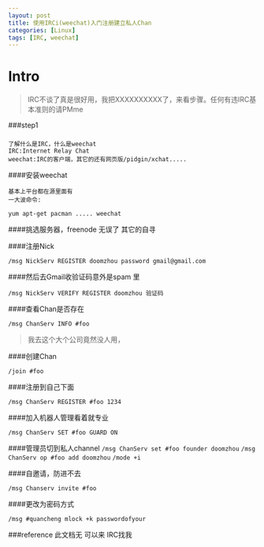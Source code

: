 ```yaml
---
layout: post
title: 使用IRCi(weechat)入门注册建立私人Chan
categories: [Linux]
tags: [IRC, weechat]
---
```


Intro
====

>IRC不谈了真是很好用，我把XXXXXXXXXX了，来看步骤。任何有违IRC基本准则的请PMme

###step1
    
####

    了解什么是IRC，什么是weechat
    IRC:Internet Relay Chat
    weechat:IRC的客户端，其它的还有网页版/pidgin/xchat.....
    
####安装weechat

    基本上平台都在源里面有
    一大波命令: 

`yum apt-get pacman ..... weechat `

####挑选服务器，freenode 无误了 其它的自寻

####注册Nick

`/msg NickServ REGISTER doomzhou password gmail@gmail.com`

####然后去Gmail收验证码意外是spam 里

`/msg NickServ VERIFY REGISTER doomzhou 验证码`

####查看Chan是否存在

`/msg ChanServ INFO #foo`

>我去这个大个公司竟然没人用，

####创建Chan

`/join #foo`

####注册到自己下面

`/msg ChanServ REGISTER #foo 1234`

####加入机器人管理看着就专业

`/msg ChanServ SET #foo GUARD ON`

####管理员切到私人channel
`/msg ChanServ set #foo founder doomzhou`
`/msg ChanServ op #foo add doomzhou`
`/mode +i`

####自邀请，防进不去

`/msg Chanserv invite #foo`


####更改为密码方式

`/msg #quancheng mlock +k passwordofyour`

###reference
此文档无 可以来 IRC找我

